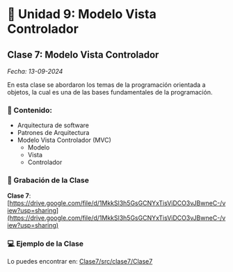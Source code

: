 # 🧠 Unidad 9: Modelo Vista Controlador

## Clase 7: Modelo Vista Controlador

_Fecha: 13-09-2024_

En esta clase se abordaron los temas de la programación orientada a objetos, la cual es una de las bases fundamentales de la programación.

### 📖 Contenido:

- Arquitectura de software
- Patrones de Arquitectura
- Modelo Vista Controlador (MVC)
    - Modelo
    - Vista
    - Controlador

### 🎥 Grabación de la Clase

**Clase 7**: [https://drive.google.com/file/d/1MkkSl3h5GsGCNYxTisViDCO3vJBwneC-/view?usp=sharing](https://drive.google.com/file/d/1MkkSl3h5GsGCNYxTisViDCO3vJBwneC-/view?usp=sharing)

### 💻 Ejemplo de la Clase

Lo puedes encontrar en:  [Clase7/src/clase7/Clase7](./Clase7/src/clase7/Clase7.java)